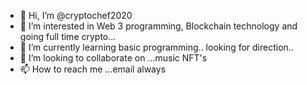 - 👋 Hi, I’m @cryptochef2020
- 👀 I’m interested in Web 3 programming, Blockchain technology and going full time crypto...
- 🌱 I’m currently learning basic programming.. looking for direction..
- 💞️ I’m looking to collaborate on ...music NFT's 
- 📫 How to reach me ...email always

<!---
cryptochef2020/cryptochef2020 is a ✨ special ✨ repository because its `README.md` (this file) appears on your GitHub profile.
You can click the Preview link to take a look at your changes.
--->
